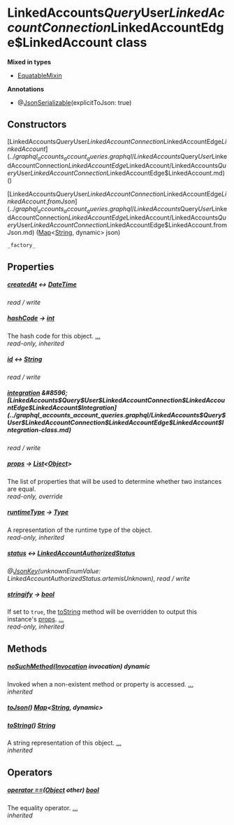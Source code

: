 


# LinkedAccounts$Query$User$LinkedAccountConnection$LinkedAccountEdge$LinkedAccount class













**Mixed in types**

- [EquatableMixin](https://pub.dev/documentation/equatable/1.2.6/equatable/EquatableMixin-mixin.html)



**Annotations**

- @[JsonSerializable](https://pub.dev/documentation/json_annotation/3.1.1/json_annotation/JsonSerializable-class.html)(explicitToJson: true)

## Constructors

[LinkedAccounts$Query$User$LinkedAccountConnection$LinkedAccountEdge$LinkedAccount](../graphql_accounts_account_queries.graphql/LinkedAccounts$Query$User$LinkedAccountConnection$LinkedAccountEdge$LinkedAccount/LinkedAccounts$Query$User$LinkedAccountConnection$LinkedAccountEdge$LinkedAccount.md) ()

    

[LinkedAccounts$Query$User$LinkedAccountConnection$LinkedAccountEdge$LinkedAccount.fromJson](../graphql_accounts_account_queries.graphql/LinkedAccounts$Query$User$LinkedAccountConnection$LinkedAccountEdge$LinkedAccount/LinkedAccounts$Query$User$LinkedAccountConnection$LinkedAccountEdge$LinkedAccount.fromJson.md) ([Map](https://api.flutter.dev/flutter/dart-core/Map-class.html)&lt;[String](https://api.flutter.dev/flutter/dart-core/String-class.html), dynamic> json)

    _factory_


## Properties

##### [createdAt](../graphql_accounts_account_queries.graphql/LinkedAccounts$Query$User$LinkedAccountConnection$LinkedAccountEdge$LinkedAccount/createdAt.md) &#8596; [DateTime](https://api.flutter.dev/flutter/dart-core/DateTime-class.html)



   
_read / write_



##### [hashCode](https://pub.dev/documentation/equatable/1.2.6/equatable/EquatableMixin/hashCode.html) &#8594; [int](https://api.flutter.dev/flutter/dart-core/int-class.html)



The hash code for this object. [...](https://pub.dev/documentation/equatable/1.2.6/equatable/EquatableMixin/hashCode.html)  
_read-only, inherited_



##### [id](../graphql_accounts_account_queries.graphql/LinkedAccounts$Query$User$LinkedAccountConnection$LinkedAccountEdge$LinkedAccount/id.md) &#8596; [String](https://api.flutter.dev/flutter/dart-core/String-class.html)



   
_read / write_



##### [integration](../graphql_accounts_account_queries.graphql/LinkedAccounts$Query$User$LinkedAccountConnection$LinkedAccountEdge$LinkedAccount/integration.md) &#8596; [LinkedAccounts$Query$User$LinkedAccountConnection$LinkedAccountEdge$LinkedAccount$Integration](../graphql_accounts_account_queries.graphql/LinkedAccounts$Query$User$LinkedAccountConnection$LinkedAccountEdge$LinkedAccount$Integration-class.md)



   
_read / write_



##### [props](../graphql_accounts_account_queries.graphql/LinkedAccounts$Query$User$LinkedAccountConnection$LinkedAccountEdge$LinkedAccount/props.md) &#8594; [List](https://api.flutter.dev/flutter/dart-core/List-class.html)&lt;[Object](https://api.flutter.dev/flutter/dart-core/Object-class.html)>



The list of properties that will be used to determine whether
two instances are equal.   
_read-only, override_



##### [runtimeType](https://api.flutter.dev/flutter/dart-core/Object/runtimeType.html) &#8594; [Type](https://api.flutter.dev/flutter/dart-core/Type-class.html)



A representation of the runtime type of the object.   
_read-only, inherited_



##### [status](../graphql_accounts_account_queries.graphql/LinkedAccounts$Query$User$LinkedAccountConnection$LinkedAccountEdge$LinkedAccount/status.md) &#8596; [LinkedAccountAuthorizedStatus](../graphql_accounts_account_queries.graphql/LinkedAccountAuthorizedStatus-class.md)



   
_@[JsonKey](https://pub.dev/documentation/json_annotation/3.1.1/json_annotation/JsonKey-class.html)(unknownEnumValue: LinkedAccountAuthorizedStatus.artemisUnknown), read / write_



##### [stringify](https://pub.dev/documentation/equatable/1.2.6/equatable/EquatableMixin/stringify.html) &#8594; [bool](https://api.flutter.dev/flutter/dart-core/bool-class.html)



If set to <code>true</code>, the <a href="https://pub.dev/documentation/equatable/1.2.6/equatable/EquatableMixin/toString.html">toString</a> method will be overridden to output
this instance's <a href="../graphql_accounts_account_queries.graphql/LinkedAccounts$Query$User$LinkedAccountConnection$LinkedAccountEdge$LinkedAccount/props.md">props</a>. [...](https://pub.dev/documentation/equatable/1.2.6/equatable/EquatableMixin/stringify.html)  
_read-only, inherited_




## Methods

##### [noSuchMethod](https://api.flutter.dev/flutter/dart-core/Object/noSuchMethod.html)([Invocation](https://api.flutter.dev/flutter/dart-core/Invocation-class.html) invocation) dynamic



Invoked when a non-existent method or property is accessed. [...](https://api.flutter.dev/flutter/dart-core/Object/noSuchMethod.html)  
_inherited_



##### [toJson](../graphql_accounts_account_queries.graphql/LinkedAccounts$Query$User$LinkedAccountConnection$LinkedAccountEdge$LinkedAccount/toJson.md)() [Map](https://api.flutter.dev/flutter/dart-core/Map-class.html)&lt;[String](https://api.flutter.dev/flutter/dart-core/String-class.html), dynamic>



   




##### [toString](https://pub.dev/documentation/equatable/1.2.6/equatable/EquatableMixin/toString.html)() [String](https://api.flutter.dev/flutter/dart-core/String-class.html)



A string representation of this object. [...](https://pub.dev/documentation/equatable/1.2.6/equatable/EquatableMixin/toString.html)  
_inherited_




## Operators

##### [operator ==](https://pub.dev/documentation/equatable/1.2.6/equatable/EquatableMixin/operator_equals.html)([Object](https://api.flutter.dev/flutter/dart-core/Object-class.html) other) [bool](https://api.flutter.dev/flutter/dart-core/bool-class.html)



The equality operator. [...](https://pub.dev/documentation/equatable/1.2.6/equatable/EquatableMixin/operator_equals.html)  
_inherited_











